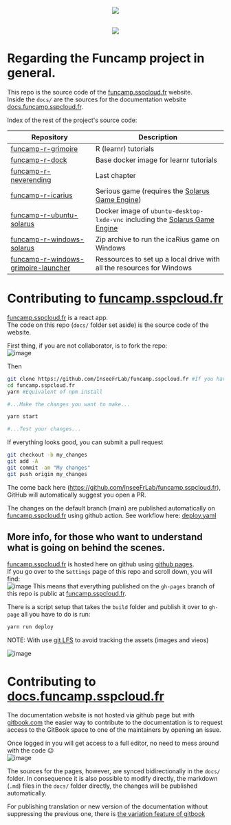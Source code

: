 <p align="center">
    <img src="https://user-images.githubusercontent.com/6702424/99959108-baf09d80-2d8a-11eb-9efc-934ecd78ac2c.png">  
</p>
<p align="center">
    <br>
    <img src="https://github.com/InseeFrLab/funcamp.sspcloud.fr/workflows/deploy/badge.svg?branch=main">
</p>


# Regarding the Funcamp project in general. 


This repo is the source code of the [funcamp.sspcloud.fr](https://funcamp.sspcloud.fr) website.  
Inside the `docs/` are the sources for the documentation website [docs.funcamp.sspcloud.fr](https://docs.funcamp.sspcloud.fr).  

Index of the rest of the project's source code:  

| Repository | Description |
|---|-------|
| [funcamp-r-grimoire](https://github.com/InseeFrLab/funcamp-r-grimoire) | R (learnr) tutorials |
| [funcamp-r-dock](https://github.com/InseeFrLab/funcamp-r-dock) | Base docker image for learnr tutorials |
| [funcamp-r-neverending](https://github.com/InseeFrLab/funcamp-r-neverending) | Last chapter |
| [funcamp-r-icarius](https://github.com/InseeFrLab/funcamp-r-icarius) | Serious game (requires the [Solarus Game Engine](https://www.solarus-games.org/)) |
| [funcamp-r-ubuntu-solarus](https://github.com/InseeFrLab/funcamp-r-ubuntu-solarus) | Docker image of `ubuntu-desktop-lxde-vnc` including the [Solarus Game Engine](https://www.solarus-games.org/) |
| [funcamp-r-windows-solarus](https://github.com/InseeFrLab/funcamp-r-windows-solarus) | Zip archive to run the icaRius game on Windows |
| [funcamp-r-windows-grimoire-launcher](https://github.com/InseeFrLab/funcamp-r-windows-grimoire-launcher) | Ressources to set up a local drive with all the resources for Windows |

# Contributing to [funcamp.sspcloud.fr](https://funcamp.sspcloud.fr)


[funcamp.sspcloud.fr](https://funcamp.sspcloud.fr) is a react app.  
The code on this repo (`docs/` folder set aside) is the source code of the website. 

First thing, if you are not collaborator, is to fork the repo:  
![image](https://user-images.githubusercontent.com/6702424/99956971-381a1380-2d87-11eb-8b2a-803115baa4f4.png)

Then  

```bash
git clone https://github.com/InseeFrLab/funcamp.sspcloud.fr #If you have forked the repo use your username in place of InseeFrLab in the url.
cd funcamp.sspcloud.fr
yarn #Equivalent of npm install

#...Make the changes you want to make...

yarn start

#...Test your changes...
```
If everything looks good, you can submit a pull request  
```bash
git checkout -b my_changes
git add -A
git commit -am "My changes"
git push origin my_changes
```
The come back here (https://github.com/InseeFrLab/funcamp.sspcloud.fr), GitHub will automatically
suggest you open a PR.

The changes on the default branch (main) are published automatically on [funcamp.sspcloud.fr](https://funcamp.sspcloud.fr) using github action.
See workflow here: [deploy.yaml](https://github.com/InseeFrLab/funcamp.sspcloud.fr/blob/main/.github/workflows/deploy.yaml)

## More info, for those who want to understand what is going on behind the scenes.

[funcamp.sspcloud.fr](https://funcamp.sspcloud.fr) is hosted here on github using [github pages](https://pages.github.com).  
If you go over to the `Settings` page of this repo and scroll down, you will find:  
![image](https://user-images.githubusercontent.com/6702424/99955231-3f8bed80-2d84-11eb-84a3-871badf5f2a6.png)
This means that everything published on the `gh-pages` branch of this repo is public at [funcamp.sspcloud.fr](https://funcamp.sspcloud.fr).  

There is a script setup that takes the `build` folder and publish it over to `gh-page` all you have to do is run:  
```bash
yarn run deploy
```

NOTE: With use [git LFS](https://git-lfs.github.com) to avoid tracking the assets (images and vieos)

![image](https://user-images.githubusercontent.com/6702424/100550183-78423000-3278-11eb-9e7b-72c252d83112.png)


# Contributing to [docs.funcamp.sspcloud.fr](https://docs.funcamp.sspcloud.fr) 

The documentation website is not hosted via github page but with [gitbook.com](https://www.gitbook.com) 
the easier way to contribute to the documentation is to request access to the GitBook space to one
of the maintainers by opening an issue. 

Once logged in you will get access to a full editor, no need to mess around with the code 😉  
![image](https://user-images.githubusercontent.com/6702424/99957720-719f4e80-2d88-11eb-949b-a2816213b6ef.png)

The sources for the pages, however, are synced bidirectionally in the `docs/` folder. 
In consequence it is also possible to modify directly, the markdown (`.md`) files in the `docs/` folder directly,
the changes will be published automatically.  

For publishing translation or new version of the documentation without suppressing the previous one, there is [the variation feature of gitbook](https://docs.gitbook.com/editing-content/variants)
